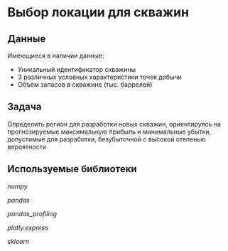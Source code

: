# Выбор локации для скважин

## Данные

Имеющиеся в наличии данные:

- Уникальный идентификатор скважины
- 3 различных условных характеристики точек добычи
- Объём запасов в скважине (тыс. баррелей)

## Задача

Определить регион для разработки новых скважин, ориентируясь на прогнозируемые максимальную прибыль и минимальные убытки, допустимые для разработки, безубыточной с высокой степенью вероятности

## Используемые библиотеки

*numpy*

*pandas*

*pandas_profiling*

*plotly.express*

*sklearn*
